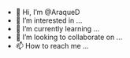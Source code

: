- 👋 Hi, I’m @AraqueD
- 👀 I’m interested in ...
- 🌱 I’m currently learning ...
- 💞️ I’m looking to collaborate on ...
- 📫 How to reach me ...

<!---
AraqueD/AraqueD is a ✨ special ✨ repository because its `README.md` (this file) appears on your GitHub profile.
You can click the Preview link to take a look at your changes.
--->
